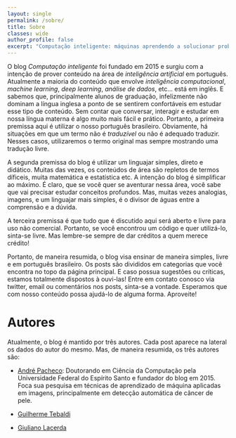 ```yaml
---
layout: single
permalink: /sobre/
title: Sobre
classes: wide
author_profile: false
excerpt: "Computação inteligente: máquinas aprendendo a solucionar problemas complexos Conceitos, aplicações e desenvolvimento"
---
```



O blog *Computação inteligente* foi fundado em 2015 e surgiu com a intenção de prover conteúdo na área de *inteligência artificial* em português. Atualmente a maioria do conteúdo que envolve *inteligência computacional*, *machine learning*, *deep learning*, *análise de dados*, etc... está em inglês. E sabemos que, principalmente alunos de graduação, infelizmente não dominam a língua inglesa a ponto de se sentirem confortáveis em estudar esse tipo de conteúdo. Sem contar que conversar, interagir e estudar em nossa língua materna é algo muito mais fácil e prático. Portanto, a primeira premissa aqui é utilizar o nosso português brasileiro. Obviamente, há situações em que um termo não é *traduzível* ou não é adequado traduzir. Nesses casos, utilizaremos o termo original mas sempre mostrando uma tradução livre.

A segunda premissa do blog é utilizar um linguajar simples, direto e didático. Muitas das vezes, os conteúdos de área são repletos de termos díficeis, muita matemática e estatística etc. A intenção do blog é simplificar ao máximo. É claro, que se você quer se aventurar nessa área, você sabe que vai precisar estudar conceitos profundos. Mas, muitas vezes analogias, imagens, e um linguajar mais simples, é o divisor de águas entre a comprensão e a dúvida.

A terceira premissa é que tudo que é discutido aqui será aberto e livre para uso não comercial. Portanto, se você encontrou um código e quer utilizá-lo, sinta-se livre. Mas lembre-se sempre de dar créditos a quem merece crédito!

Portanto, de maneira resumida, o blog visa ensinar de maneira simples, livre e em português brasileiro. Os posts são divididos em categorias que você encontra no topo da página principal. E caso possua sugestões ou críticas, estamos totalmente dispostos à ouvi-las! Entre em contato conosco via twitter, email ou comentários nos posts, sinta-se a vontade. Esperamos que com nosso conteúdo possa ajudá-lo de alguma forma. Aproveite!

# Autores

Atualmente, o blog é mantido por três autores. Cada post aparece na lateral os dados do autor do mesmo. Mas, de maneira resumida, os três autores são:

* [André Pacheco](http://pachecoandre.com.br):
  Doutorando em Ciência da Computação pela Universidade Federal do Espírito Santo e fundador do blog em 2015. Foca sua pesquisa em técnicas de aprendizado de máquina aplicadas em imagens, principalmente em detecção automática de câncer de pele.

* [Guilherme Tebaldi](site)
  
* [Giuliano Lacerda](site)